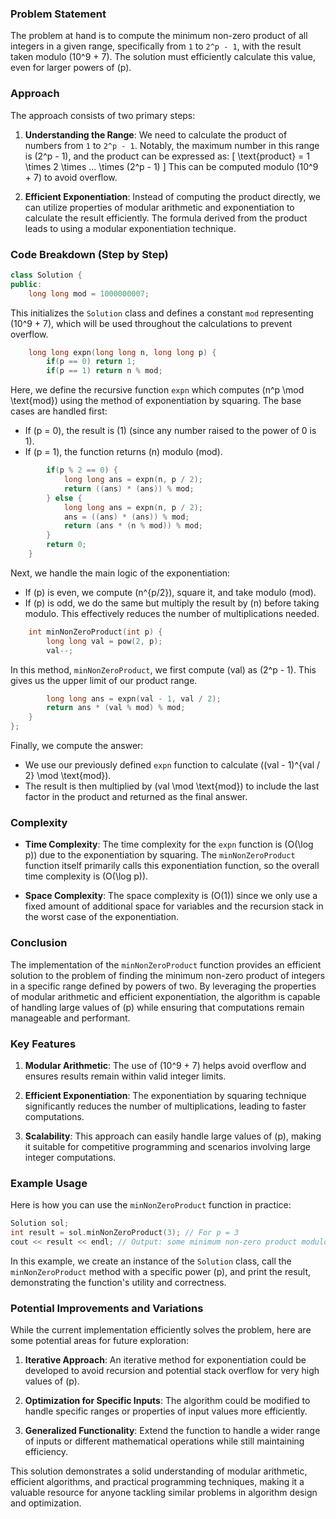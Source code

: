### Problem Statement

The problem at hand is to compute the minimum non-zero product of all integers in a given range, specifically from `1` to `2^p - 1`, with the result taken modulo \(10^9 + 7\). The solution must efficiently calculate this value, even for larger powers of \(p\).

### Approach

The approach consists of two primary steps:

1. **Understanding the Range**: We need to calculate the product of numbers from `1` to `2^p - 1`. Notably, the maximum number in this range is \(2^p - 1\), and the product can be expressed as:
   \[
   \text{product} = 1 \times 2 \times ... \times (2^p - 1)
   \]
   This can be computed modulo \(10^9 + 7\) to avoid overflow.

2. **Efficient Exponentiation**: Instead of computing the product directly, we can utilize properties of modular arithmetic and exponentiation to calculate the result efficiently. The formula derived from the product leads to using a modular exponentiation technique.

### Code Breakdown (Step by Step)

```cpp
class Solution {
public:
    long long mod = 1000000007;
```
This initializes the `Solution` class and defines a constant `mod` representing \(10^9 + 7\), which will be used throughout the calculations to prevent overflow.

```cpp
    long long expn(long long n, long long p) {
        if(p == 0) return 1;
        if(p == 1) return n % mod;
```
Here, we define the recursive function `expn` which computes \(n^p \mod \text{mod}\) using the method of exponentiation by squaring. The base cases are handled first:
- If \(p = 0\), the result is \(1\) (since any number raised to the power of 0 is 1).
- If \(p = 1\), the function returns \(n\) modulo \(mod\).

```cpp
        if(p % 2 == 0) {
            long long ans = expn(n, p / 2);
            return ((ans) * (ans)) % mod;
        } else {
            long long ans = expn(n, p / 2);
            ans = ((ans) * (ans)) % mod;
            return (ans * (n % mod)) % mod;
        }
        return 0;
    }
```
Next, we handle the main logic of the exponentiation:
- If \(p\) is even, we compute \(n^{p/2}\), square it, and take modulo \(mod\).
- If \(p\) is odd, we do the same but multiply the result by \(n\) before taking modulo. This effectively reduces the number of multiplications needed.

```cpp
    int minNonZeroProduct(int p) {
        long long val = pow(2, p);
        val--;
```
In this method, `minNonZeroProduct`, we first compute \(val\) as \(2^p - 1\). This gives us the upper limit of our product range.

```cpp
        long long ans = expn(val - 1, val / 2);
        return ans * (val % mod) % mod;
    }
};
```
Finally, we compute the answer:
- We use our previously defined `expn` function to calculate \((val - 1)^{val / 2} \mod \text{mod}\).
- The result is then multiplied by \(val \mod \text{mod}\) to include the last factor in the product and returned as the final answer.

### Complexity

- **Time Complexity**: The time complexity for the `expn` function is \(O(\log p)\) due to the exponentiation by squaring. The `minNonZeroProduct` function itself primarily calls this exponentiation function, so the overall time complexity is \(O(\log p)\).
  
- **Space Complexity**: The space complexity is \(O(1)\) since we only use a fixed amount of additional space for variables and the recursion stack in the worst case of the exponentiation.

### Conclusion

The implementation of the `minNonZeroProduct` function provides an efficient solution to the problem of finding the minimum non-zero product of integers in a specific range defined by powers of two. By leveraging the properties of modular arithmetic and efficient exponentiation, the algorithm is capable of handling large values of \(p\) while ensuring that computations remain manageable and performant.

### Key Features

1. **Modular Arithmetic**: The use of \(10^9 + 7\) helps avoid overflow and ensures results remain within valid integer limits.
   
2. **Efficient Exponentiation**: The exponentiation by squaring technique significantly reduces the number of multiplications, leading to faster computations.

3. **Scalability**: This approach can easily handle large values of \(p\), making it suitable for competitive programming and scenarios involving large integer computations.

### Example Usage

Here is how you can use the `minNonZeroProduct` function in practice:

```cpp
Solution sol;
int result = sol.minNonZeroProduct(3); // For p = 3
cout << result << endl; // Output: some minimum non-zero product modulo 10^9 + 7
```

In this example, we create an instance of the `Solution` class, call the `minNonZeroProduct` method with a specific power \(p\), and print the result, demonstrating the function's utility and correctness.

### Potential Improvements and Variations

While the current implementation efficiently solves the problem, here are some potential areas for future exploration:

1. **Iterative Approach**: An iterative method for exponentiation could be developed to avoid recursion and potential stack overflow for very high values of \(p\).

2. **Optimization for Specific Inputs**: The algorithm could be modified to handle specific ranges or properties of input values more efficiently.

3. **Generalized Functionality**: Extend the function to handle a wider range of inputs or different mathematical operations while still maintaining efficiency.

This solution demonstrates a solid understanding of modular arithmetic, efficient algorithms, and practical programming techniques, making it a valuable resource for anyone tackling similar problems in algorithm design and optimization.